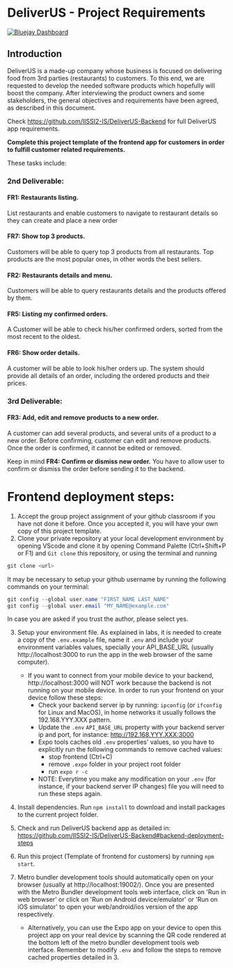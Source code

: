 # DeliverUS - Project Requirements

[![Bluejay Dashboard](https://img.shields.io/badge/Bluejay-Dashboard_project02-blue.svg)](http://localhost:5600/dashboard/script/dashboardLoader.js?dashboardURL=http://localhost:5300/api/v4/dashboards/tpa-template-GH-JaviGarc1a_DeliverUS-Frontend/main)

## Introduction
DeliverUS is a made-up company whose business is focused on delivering food from 3rd parties (restaurants) to customers. To this end, we are requested to develop the needed software products which hopefully will boost the company. After interviewing the product owners and some stakeholders, the general objectives and requirements have been agreed, as described in this document.

Check https://github.com/IISSI2-IS/DeliverUS-Backend for full DeliverUS app requirements.

**Complete this project template of the frontend app for customers in order to fulfill customer related requirements.**

These tasks include:
### 2nd Deliverable:
#### FR1: Restaurants listing.
List restaurants and enable customers to navigate to restaurant details so they can create and place a new order

#### FR7: Show top 3 products.
Customers will be able to query top 3 products from all restaurants. Top products are the most popular ones, in other words the best sellers.

#### FR2: Restaurants details and menu.
Customers will be able to query restaurants details and the products offered by them.

#### FR5: Listing my confirmed orders.
A Customer will be able to check his/her confirmed orders, sorted from the most recent to the oldest.

#### FR6: Show order details.
A customer will be able to look his/her orders up. The system should provide all details of an order, including the ordered products and their prices.

### 3rd Deliverable:
#### FR3: Add, edit and remove products to a new order.
A customer can add several products, and several units of a product to a new order. Before confirming, customer can edit and remove products. Once the order is confirmed, it cannot be edited or removed.

Keep in mind **FR4: Confirm or dismiss new order.** You have to allow user to confirm or dismiss the order before sending it to the backend.


# Frontend deployment steps:
1. Accept the group project assignment of your github classroom if you have not done it before. Once you accepted it, you will have your own copy of this project template.
2. Clone your private repository at your local development environment by opening VScode and clone it by opening Command Palette (Ctrl+Shift+P or F1) and `Git clone` this repository, or using the terminal and running
```PowerShell
git clone <url>
```
It may be necessary to setup your github username by running the following commands on your terminal:
```PowerShell
git config --global user.name "FIRST_NAME LAST_NAME"
git config --global user.email "MY_NAME@example.com"
```
In case you are asked if you trust the author, please select yes.

3. Setup your environment file. As explained in labs, it is needed to create a copy of the `.env.example` file, name it `.env` and include your environment variables values, specially your API_BASE_URL (usually http://localhost:3000 to run the app in the web browser of the same computer).
   * If you want to connect from your mobile device to your backend, http://localhost:3000 will NOT work because the backend is not running on your mobile device. In order to run your frontend on your device follow these steps:
     * Check your backend server ip by running: `ipconfig` (or `ifconfig` for Linux and MacOS), in home networks it usually follows the 192.168.YYY.XXX pattern.
     * Update the `.env` `API_BASE_URL` property with your backend server ip and port, for instance: http://192.168.YYY.XXX:3000
     * Expo tools caches old `.env` properties' values, so you have to explicitly run the following commands to remove cached values:
       * stop frontend (Ctrl+C)
       * remove `.expo` folder in your project root folder
       * run `expo r -c`
     * NOTE: Everytime you make any modification on your `.env` (for instance, if your backend server IP changes) file you will need to run these steps again.

4. Install dependencies. Run `npm install` to download and install packages to the current project folder.

5. Check and run DeliverUS backend app as detailed in:
https://github.com/IISSI2-IS/DeliverUS-Backend#backend-deployment-steps

6. Run this project (Template of frontend for customers) by running `npm start`.

7. Metro bundler development tools should automatically open on your browser (usually at http://localhost:19002/). Once you are presented with the Metro Bundler development tools web interface, click on 'Run in web browser' or click on 'Run on Android device/emulator' or 'Run on iOS simulator' to open your web/android/ios version of the app respectively.
   * Alternatively, you can use the Expo app on your device to open this project app on your real device by scanning the QR code rendered at the bottom left of the metro bundler development tools web interface. Remember to modify `.env` and follow the steps to remove cached properties detailed in 3.

